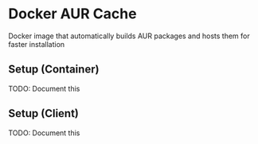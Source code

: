 # Docker AUR Cache
Docker image that automatically builds AUR packages and hosts them for faster installation

## Setup (Container)
TODO: Document this

## Setup (Client)
TODO: Document this
